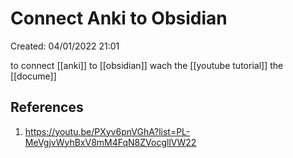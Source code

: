 # Connect Anki to Obsidian 
Created: 04/01/2022 21:01 

to connect [[anki]] to [[obsidian]] wach the [[youtube tutorial]]
the [[docume]]

## References 
1. https://youtu.be/PXyv6pnVGhA?list=PL-MeVgjvWyhBxV8mM4FqN8ZVocgllVW22